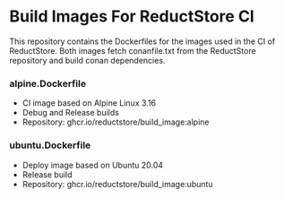 # Build Images For ReductStore CI

This repository contains the Dockerfiles for the images used in the CI of ReductStore.
Both images fetch conanfile.txt from the ReductStore repository and build conan dependencies.

### alpine.Dockerfile

* CI image based on Alpine Linux 3.16
* Debug and Release builds
* Repository: ghcr.io/reductstore/build_image:alpine

### ubuntu.Dockerfile

* Deploy image based on Ubuntu 20.04
* Release build
* Repository: ghcr.io/reductstore/build_image:ubuntu
